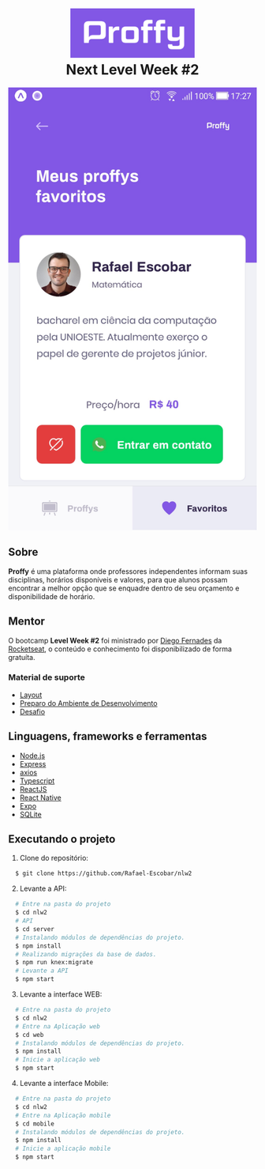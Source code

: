 <h1 align="center">
    <img alt="Proffy" src="print_screen/logo.png" height="100px" />
    <br>Next Level Week #2<br/>
</h1>


<p align="center">
  <img alt="design do projeto" width="650px" src="./print_screen/screenshot.jpg" />
<p>

## Sobre

**Proffy** é uma plataforma onde professores independentes informam suas disciplinas, horários disponíveis e valores, para que alunos possam encontrar a melhor opção que se enquadre dentro de seu orçamento e disponibilidade de horário.
  

## Mentor
  
O bootcamp **Level Week #2** foi ministrado por [Diego Fernades](https://github.com/diego3g) da [Rocketseat](https://rocketseat.com.br/), o conteúdo e conhecimento foi disponibilizado de forma gratuíta. 

### Material de suporte
- [Layout](https://www.notion.so/Layout-Proffy-3d5f45f54ec54ef9b2103565b7cce4e1)
- [Preparo do Ambiente de Desenvolvimento](https://www.notion.so/Configurando-Ambiente-NLW-98a471ad3cb6448284b8ceed31c45767)
- [Desafio](https://www.notion.so/Layout-Proffy-3d5f45f54ec54ef9b2103565b7cce4e1)

## Linguagens, frameworks e ferramentas

-  [Node.js](https://nodejs.org/en/)
-  [Express](https://expressjs.com/)
-  [axios](https://github.com/axios/axios)
-  [Typescript](https://www.typescriptlang.org/)
-  [ReactJS](https://reactjs.org/)
-  [React Native](http://facebook.github.io/react-native/)
-  [Expo](https://expo.io/)
-  [SQLite](https://www.sqlite.org/index.html)

## Executando o projeto

1. Clone do repositório:

```sh
  $ git clone https://github.com/Rafael-Escobar/nlw2
```

2. Levante a API:

```sh
  # Entre na pasta do projeto
  $ cd nlw2
  # API
  $ cd server
  # Instalando módulos de dependências do projeto.
  $ npm install
  # Realizando migrações da base de dados.
  $ npm run knex:migrate
  # Levante a API
  $ npm start
```

3. Levante a interface WEB:
```sh
  # Entre na pasta do projeto
  $ cd nlw2
  # Entre na Aplicação web
  $ cd web
  # Instalando módulos de dependências do projeto.
  $ npm install
  # Inicie a aplicação web
  $ npm start
```

4. Levante a interface Mobile:
```sh
  # Entre na pasta do projeto
  $ cd nlw2
  # Entre na Aplicação mobile
  $ cd mobile
  # Instalando módulos de dependências do projeto.
  $ npm install
  # Inicie a aplicação mobile
  $ npm start
```

